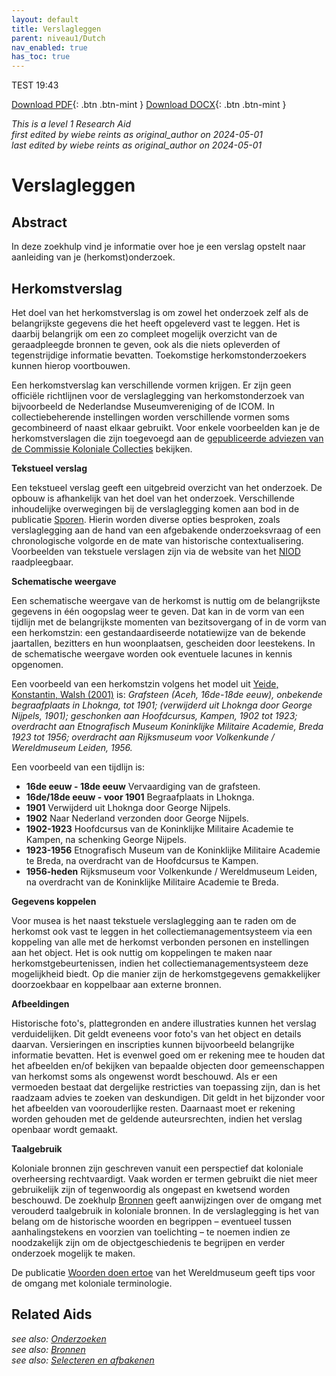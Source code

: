 ```yaml
---
layout: default
title: Verslagleggen
parent: niveau1/Dutch
nav_enabled: true
has_toc: true
--- 
```

TEST 19:43

[Download PDF](https://raw.githubusercontent.com/colonial-heritage/research-guides-dev/refs/heads/main/EXPORTS/PDF/niveau1/Dutch/Reporting.pdf){: .btn .btn-mint }     [Download DOCX](https://raw.githubusercontent.com/colonial-heritage/research-guides-dev/refs/heads/main/EXPORTS/DOCX/niveau1/Dutch/Reporting.docx){: .btn .btn-mint }

_This is a level 1 Research Aid_  
_first edited by wiebe reints as original_author on 2024-05-01_  
_last edited by wiebe reints as original_author on 2024-05-01_


# Verslagleggen


## Abstract

In deze zoekhulp vind je informatie over hoe je een verslag opstelt naar aanleiding van je (herkomst)onderzoek.

## Herkomstverslag

Het doel van het herkomstverslag is om zowel het onderzoek zelf als de belangrijkste gegevens die het heeft opgeleverd vast te leggen. Het is daarbij belangrijk om een zo compleet mogelijk overzicht van de geraadpleegde bronnen te geven, ook als die niets opleverden of tegenstrijdige informatie bevatten. Toekomstige herkomstonderzoekers kunnen hierop voortbouwen.

Een herkomstverslag kan verschillende vormen krijgen. Er zijn geen officiële richtlijnen voor de verslaglegging van herkomstonderzoek van bijvoorbeeld de Nederlandse Museumvereniging of de ICOM. In collectiebeherende instellingen worden verschillende vormen soms gecombineerd of naast elkaar gebruikt. Voor enkele voorbeelden kan je de herkomstverslagen die zijn toegevoegd aan de [gepubliceerde adviezen van de Commissie Koloniale Collecties](https://commissie.kolonialecollecties.nl/documenten?size=n_20_n&filters%5B0%5D%5Bfield%5D=information_type&filters%5B0%5D%5Bvalues%5D%5B0%5D=Advies&filters%5B0%5D%5Btype%5D=all) bekijken.

**Tekstueel verslag**

Een tekstueel verslag geeft een uitgebreid overzicht van het onderzoek. De opbouw is afhankelijk van het doel van het onderzoek. Verschillende inhoudelijke overwegingen bij de verslaglegging komen aan bod in de publicatie [Sporen](https://www.niod.nl/nl/projecten/pilotproject-provenance-research-objects-colonial-era-pproce). Hierin worden diverse opties besproken, zoals verslaglegging aan de hand van een afgebakende onderzoeksvraag of een chronologische volgorde en de mate van historische contextualisering. Voorbeelden van tekstuele verslagen zijn via de website van het [NIOD](https://niod.on.worldcat.org/search?queryString=se%3A%20PPROCE%20provenance%20reports%20%3B&clusterResults=true&groupVariantRecords=false&page=1) raadpleegbaar.

**Schematische weergave**

Een schematische weergave van de herkomst is nuttig om de belangrijkste gegevens in één oogopslag weer te geven. Dat kan in de vorm van een tijdlijn met de belangrijkste momenten van bezitsovergang of in de vorm van een herkomstzin: een gestandaardiseerde notatiewijze van de bekende jaartallen, bezitters en hun woonplaatsen, gescheiden door leestekens. In de schematische weergave worden ook eventuele lacunes in kennis opgenomen. 

Een voorbeeld van een herkomstzin volgens het model uit [Yeide, Konstantin, Walsh (2001)](https://search.worldcat.org/title/The-AAM-guide-to-provenance-research/oclc/46671065) is: *Grafsteen (Aceh, 16de-18de eeuw), onbekende begraafplaats in Lhoknga, tot 1901; (verwijderd uit Lhoknga door George Nijpels, 1901); geschonken aan Hoofdcursus, Kampen, 1902 tot 1923; overdracht aan Etnografisch Museum Koninklijke Militaire Academie, Breda 1923 tot 1956; overdracht aan Rijksmuseum voor Volkenkunde / Wereldmuseum Leiden, 1956.*

Een voorbeeld van een tijdlijn is:

- **16de eeuw - 18de eeuw** Vervaardiging van de grafsteen.
- **16de/18de eeuw - voor 1901** Begraafplaats in Lhoknga.
- **1901** Verwijderd uit Lhoknga door George Nijpels.
- **1902** Naar Nederland verzonden door George Nijpels.
- **1902-1923** Hoofdcursus van de Koninklijke Militaire Academie te Kampen, na schenking George Nijpels.
- **1923-1956** Etnografisch Museum van de Koninklijke Militaire Academie te Breda, na overdracht van de Hoofdcursus te Kampen.
- **1956-heden** Rijksmuseum voor Volkenkunde / Wereldmuseum Leiden, na overdracht van de Koninklijke Militaire Academie te Breda.

**Gegevens koppelen**

Voor musea is het naast tekstuele verslaglegging aan te raden om de herkomst ook vast te leggen in het collectiemanagementsysteem via een koppeling van alle met de herkomst verbonden personen en instellingen aan het object. Het is ook nuttig om koppelingen te maken naar herkomstgebeurtenissen, indien het collectiemanagementsysteem deze mogelijkheid biedt. Op die manier zijn de herkomstgegevens gemakkelijker doorzoekbaar en koppelbaar aan externe bronnen.

**Afbeeldingen**

Historische foto's, plattegronden en andere illustraties kunnen het verslag verduidelijken. Dit geldt eveneens voor foto's van het object en details daarvan. Versieringen en inscripties kunnen bijvoorbeeld belangrijke informatie bevatten. Het is evenwel goed om er rekening mee te houden dat het afbeelden en/of bekijken van bepaalde objecten door gemeenschappen van herkomst soms als ongewenst wordt beschouwd. Als er een vermoeden bestaat dat dergelijke restricties van toepassing zijn, dan is het raadzaam advies te zoeken van deskundigen. Dit geldt in het bijzonder voor het afbeelden van voorouderlijke resten. Daarnaast moet er rekening worden gehouden met de geldende auteursrechten, indien het verslag openbaar wordt gemaakt.

**Taalgebruik**

Koloniale bronnen zijn geschreven vanuit een perspectief dat koloniale overheersing rechtvaardigt. Vaak worden er termen gebruikt die niet meer gebruikelijk zijn of tegenwoordig als ongepast en kwetsend worden beschouwd. De zoekhulp [Bronnen](https://app.colonialcollections.nl/nl/research-guide/https%3A%2F%2Fn2t%252Enet%2Fark%3A%2F27023%2F5f0031f66044adefab19b67b1344b31d) geeft aanwijzingen over de omgang met verouderd taalgebruik in koloniale bronnen. In de verslaglegging is het van belang om de historische woorden en begrippen – eventueel tussen aanhalingstekens en voorzien van toelichting – te noemen indien ze noodzakelijk zijn om de objectgeschiedenis te begrijpen en verder onderzoek mogelijk te maken.

De publicatie [Woorden doen ertoe](https://www.tropenmuseum.nl/sites/default/files/2018-09/WordsMatter_DEF_Totale_PDF_NL_0.pdf) van het Wereldmuseum geeft tips voor de omgang met koloniale terminologie.

## Related Aids

_see also: [Onderzoeken](niveau1/Dutch/DoingResearch_20240425.yml)_  
_see also: [Bronnen](niveau1/Dutch/Sources_20240425.yml)_  
_see also: [Selecteren en afbakenen](niveau1/Dutch/SelectAndDelineate_20240425.yml)_  


        